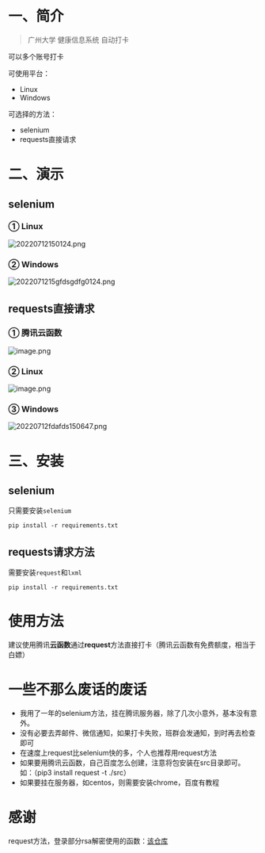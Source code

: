 

# 一、简介

>  广州大学 健康信息系统 自动打卡 

可以多个账号打卡





可使用平台：

* Linux
* Windows



可选择的方法：

* selenium
* requests直接请求





# 二、演示

## selenium

### ① Linux

![20220712150124.png](https://s2.loli.net/2022/07/12/djcb8eR2Xpg5TPy.png)







### ② Windows

![2022071215gfdsgdfg0124.png](https://s2.loli.net/2022/07/12/9fsHzURF1dbimK3.png)





## requests直接请求

### ① 腾讯云函数
![image.png](https://s2.loli.net/2022/07/12/5aXVpYI4Ec6TUxD.png)




### ② Linux

![image.png](https://s2.loli.net/2022/07/12/sHm6ZxWTcLw7GfC.png)





### ③ Windows

![20220712fdafds150647.png](https://s2.loli.net/2022/07/12/94nPvcZ6AN8j73u.png)









# 三、安装

## selenium

只需要安装`selenium`

~~~shell
pip install -r requirements.txt
~~~



## requests请求方法

需要安装`request`和`lxml`

~~~shell
pip install -r requirements.txt
~~~







# 使用方法

建议使用腾讯**云函数**通过**request**方法直接打卡（腾讯云函数有免费额度，相当于白嫖）



# 一些不那么废话的废话
* 我用了一年的selenium方法，挂在腾讯服务器，除了几次小意外，基本没有意外。
* 没有必要去弄邮件、微信通知，如果打卡失败，班群会发通知，到时再去检查即可
* 在速度上request比selenium快的多，个人也推荐用request方法
* 如果要用腾讯云函数，自己百度怎么创建，注意将包安装在src目录即可。如：（pip3 install request -t ./src）
* 如果要挂在服务器，如centos，则需要安装chrome，百度有教程





# 感谢

request方法，登录部分rsa解密使用的函数：[该仓库](https://github.com/AxisZql/Automatic-clock-in)

